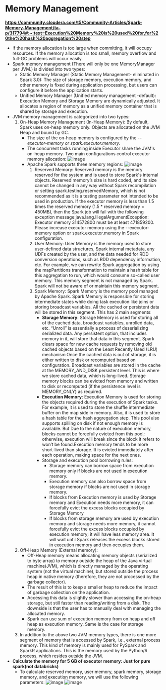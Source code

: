 # Memory Management

**https://community.cloudera.com/t5/Community-Articles/Spark-Memory-Management/ta-p/317794#:~:text=Execution%20Memory%20is%20used%20for,for%20the%20hash%20aggregation%20step**
* If the memory allocation is too large when committing, it will occupy resources. If the memory allocation is too small, memory overflow and full-GC problems will occur easily.
* Spark memory management (There will only be one MemoryManager per JVM.) is divided into two types:
    * Static Memory Manager (Static Memory Management- eliminated in Spark 3.0): The size of storage memory, execution memory, and other memory is fixed during application processing, but users can configure it before the application starts.
    * Unified Memory Manager (Unified memory management -default): Execution Memory and Storage Memory are dynamically adjusted. It allocates a region of memory as a unified memory container that is shared by storage and execution.
* JVM memory management is categorized into two types:
    1. On-Heap Memory Management (In-Heap Memory): By default, Spark uses on-heap memory only. Objects are allocated on the JVM Heap and bound by GC.
        * The size of the on-heap memory is configured by the *--executor-memory or spark.executor.memory*.
        * The concurrent tasks running inside Executor share the JVM's on-heap memory. Two main configurations control executor memory allocation:
        ![image](https://github.com/user-attachments/assets/9885f99a-6206-47bb-90f8-21668951f8c7)
        * Apache Spark supports three memory regions:
          ![image](https://github.com/user-attachments/assets/c5f9dfd2-f115-4807-ae3c-1292874d8c7c)
            1. Reserved Memory: Reserved memory is the memory reserved for the system and is used to store Spark's internal objects. Reserved memory’s size is hard coded, and its size cannot be changed in any way without Spark recompilation or setting spark.testing.reservedMemory, which is not recommended as it is a testing parameter not intended to be used in production.  If the executor memory is less than 1.5 times the reserved memory (1.5 * reserved memory = 450MB), then the Spark job will fail with the following exception message:java.lang.IllegalArgumentException: Executor memory 314572800 must be at least 471859200. Please increase executor memory using the --executor-memory option or spark.executor.memory in Spark configuration.
            2. User Memory: User Memory is the memory used to store user-defined data structures, Spark internal metadata, any UDFs created by the user, and the data needed for RDD conversion operations, such as RDD dependency information, etc. For example, we can rewrite Spark aggregation by using the mapPartitions transformation to maintain a hash table for this aggregation to run, which would consume so-called user memory. This memory segment is not managed by Spark. Spark will not be aware of or maintain this memory segment.
            3. Spark Memory: Spark Memory is the memory pool managed by Apache Spark. Spark Memory is responsible for storing intermediate states while doing task execution like joins or storing broadcast variables. All the cached or persistent data will be stored in this segment. This has 2 main segments:
                  * **Storage Memory**: Storage Memory is used for storing all of the cached data, broadcast variables, unrolled data, etc. “Unroll” is essentially a process of deserializing serialized data. Any persistent option, that includes memory in it, will store that data in this segment. Spark clears space for new cache requests by removing old cached objects based on the Least Recently Used (LRU) mechanism.Once the cached data is out of storage, it is either written to disk or recomputed based on configuration. Broadcast variables are stored in the cache at the MEMORY_AND_DISK persistent level. This is where we store cached data, which is long-lived. Storage memory blocks can be evicted from memory and written to disk or recomputed (if the persistence level is MEMORY_ONLY) as required.
                  * **Execution Memory**: Execution Memory is used for storing the objects required during the execution of Spark tasks. For example, it is used to store the shuffle intermediate buffer on the map side in memory. Also, it is used to store a hash table for the hash aggregation step. This pool also supports spilling on disk if not enough memory is available. But Due to the nature of execution memory, blocks cannot be forcefully evicted from this pool; otherwise, execution will break since the block it refers to won’t be found.Execution memory tends to be more short-lived than storage. It is evicted immediately after each operation, making space for the next ones.
                  * Storage and execution pool borrowing rules:
                      * Storage memory can borrow space from execution memory only if blocks are not used in execution memory.
                      * Execution memory can also borrow space from storage memory if blocks are not used in storage memory.
                      * If blocks from Execution memory is used by Storage memory and Execution needs more memory, it can forcefully evict the excess blocks occupied by Storage Memory
                      * If blocks from storage memory are used by execution memory and storage needs more memory, it cannot forcefully evict the excess blocks occupied by execution memory; it will have less memory area. It will wait until Spark releases the excess blocks stored in execution memory and then occupies them.
    2. Off-Heap Memory (External memory):
         * Off-Heap memory means allocating memory objects (serialized to byte array) to memory outside the heap of the Java virtual machine(JVM), which is directly managed by the operating system (not the virtual machine), but stored outside the process heap in native memory (therefore, they are not processed by the garbage collector).
         * The result of this is to keep a smaller heap to reduce the impact of garbage collection on the application.
         * Accessing this data is slightly slower than accessing the on-heap storage, but still faster than reading/writing from a disk. The downside is that the user has to manually deal with managing the allocated memory.
         * Spark can use sum of execution memory from on heap and off heap as execution memory. Same is the case for storage memory.
    3.  In addition to the above two JVM memory types, there is one more segment of memory that is accessed by Spark, i.e., external process memory. This kind of memory is mainly used for PySpark and SparkR applications. This is the memory used by the Python/R process, which resides outside the JVM.
* **Calculate the memory for 5 GB of executor memory: Just for pure spark(not databricks)**
    * To calculate reserved memory, user memory, spark memory, storage memory, and execution memory, we will use the following parameters:
      ![image](https://github.com/user-attachments/assets/d3bf4ab7-455b-46ca-aed0-d3d2084442d3)
      ![image](https://github.com/user-attachments/assets/070c3689-1bfa-44ea-97cc-0724bf424fde)


     

    
    

